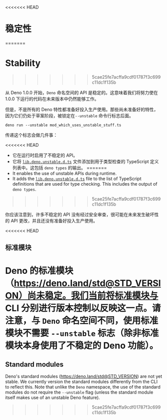 <<<<<<< HEAD
# 稳定性
=======
# Stability
>>>>>>> 5cae25fe7acffa9cdf01787f3c699c11dc1f135b

从 Deno 1.0.0 开始，`Deno` 命名空间的 API 是稳定的。这意味着我们将努力使在 1.0.0
下运行的代码在未来版本中仍然能够工作。

但是，不是所有的 Deno
特性都准备好投入生产使用。那些尚未准备好的特性，因为它们仍处于草案阶段，被锁定在`--unstable`
命令行标志后面。

```shell
deno run --unstable mod_which_uses_unstable_stuff.ts
```

传递这个标志会做几件事：

<<<<<<< HEAD
- 它在运行时启用了不稳定的 API。
- 它将
  [`lib.deno.unstable.d.ts`](https://doc.deno.land/https://raw.githubusercontent.com/denoland/deno/main/cli/tsc/dts/lib.deno.unstable.d.ts)
  文件添加到用于类型检查的 TypeScript 定义列表中。这包括 `deno types` 的输出。
=======
- It enables the use of unstable APIs during runtime.
- It adds the
  [`lib.deno.unstable.d.ts`](https://doc.deno.land/https://raw.githubusercontent.com/denoland/deno/main/cli/tsc/dts/lib.deno.unstable.d.ts)
  file to the list of TypeScript definitions that are used for type checking.
  This includes the output of `deno types`.
>>>>>>> 5cae25fe7acffa9cdf01787f3c699c11dc1f135b

你应该注意到，许多不稳定的 API 没有经过安全审查，很可能在未来发生破坏性的 API
更改，并且还没有准备好投入生产使用。

<<<<<<< HEAD
## 标准模块

Deno
的标准模块（https://deno.land/std@STD_VERSION）尚未稳定。我们当前将标准模块与
CLI 分别进行版本控制以反映这一点。请注意，与 `Deno`
命名空间不同，使用标准模块不需要 `--unstable`
标志（除非标准模块本身使用了不稳定的 Deno 功能）。
=======
## Standard modules

Deno's standard modules (https://deno.land/std@STD_VERSION) are not yet stable.
We currently version the standard modules differently from the CLI to reflect
this. Note that unlike the `Deno` namespace, the use of the standard modules do
not require the `--unstable` flag (unless the standard module itself makes use
of an unstable Deno feature).
>>>>>>> 5cae25fe7acffa9cdf01787f3c699c11dc1f135b
